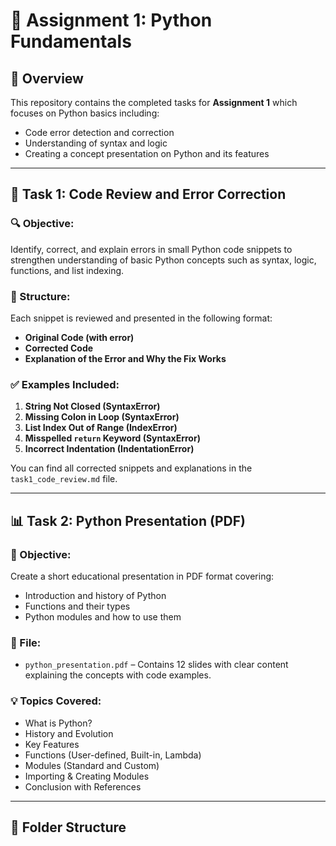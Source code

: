 

# 🧠 Assignment 1: Python Fundamentals

## 📁 Overview
This repository contains the completed tasks for **Assignment 1** which focuses on Python basics including:

- Code error detection and correction
- Understanding of syntax and logic
- Creating a concept presentation on Python and its features

---

## 🧪 Task 1: Code Review and Error Correction

### 🔍 Objective:
Identify, correct, and explain errors in small Python code snippets to strengthen understanding of basic Python concepts such as syntax, logic, functions, and list indexing.

### 📄 Structure:
Each snippet is reviewed and presented in the following format:
- **Original Code (with error)**
- **Corrected Code**
- **Explanation of the Error and Why the Fix Works**

### ✅ Examples Included:

1. **String Not Closed (SyntaxError)**
2. **Missing Colon in Loop (SyntaxError)**
3. **List Index Out of Range (IndexError)**
4. **Misspelled `return` Keyword (SyntaxError)**
5. **Incorrect Indentation (IndentationError)**

You can find all corrected snippets and explanations in the `task1_code_review.md` file.

---

## 📊 Task 2: Python Presentation (PDF)

### 🎯 Objective:
Create a short educational presentation in PDF format covering:

- Introduction and history of Python
- Functions and their types
- Python modules and how to use them

### 📄 File:
- `python_presentation.pdf` – Contains 12 slides with clear content explaining the concepts with code examples.

### 💡 Topics Covered:
- What is Python?
- History and Evolution
- Key Features
- Functions (User-defined, Built-in, Lambda)
- Modules (Standard and Custom)
- Importing & Creating Modules
- Conclusion with References

---

## 📁 Folder Structure

